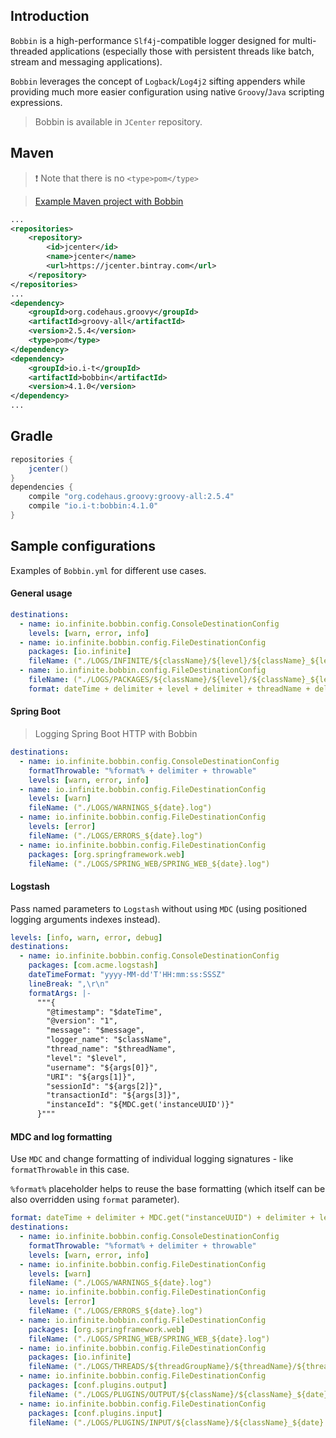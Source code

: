 ## Introduction

`Bobbin` is a high-performance `Slf4j`-compatible logger designed for multi-threaded applications (especially those with persistent threads like batch, stream and messaging applications).

`Bobbin` leverages the concept of `Logback`/`Log4j2` sifting appenders while providing much more easier configuration using native `Groovy`/`Java` scripting expressions.

> Bobbin is available in `JCenter` repository.

## Maven

> ❗ Note that there is no `<type>pom</type>`

> [Example Maven project with Bobbin](https://github.com/INFINITE-TECHNOLOGY/BOBBIN_MAVEN_EXAMPLE)

```xml
...
<repositories>
    <repository>
        <id>jcenter</id>
        <name>jcenter</name>
        <url>https://jcenter.bintray.com</url>
    </repository>
</repositories>
...
<dependency>
    <groupId>org.codehaus.groovy</groupId>
    <artifactId>groovy-all</artifactId>
    <version>2.5.4</version>
    <type>pom</type>
</dependency>
<dependency>
    <groupId>io.i-t</groupId>
    <artifactId>bobbin</artifactId>
    <version>4.1.0</version>
</dependency>
...
```

## Gradle

```groovy
repositories {
    jcenter()
}
dependencies {
    compile "org.codehaus.groovy:groovy-all:2.5.4"
    compile "io.i-t:bobbin:4.1.0"
}
```

## Sample configurations

Examples of `Bobbin.yml` for different use cases.

#### General usage

```yaml
destinations:
  - name: io.infinite.bobbin.config.ConsoleDestinationConfig
    levels: [warn, error, info]
  - name: io.infinite.bobbin.config.FileDestinationConfig
    packages: [io.infinite]
    fileName: ("./LOGS/INFINITE/${className}/${level}/${className}_${level}_${date}.log")
  - name: io.infinite.bobbin.config.FileDestinationConfig
    fileName: ("./LOGS/PACKAGES/${className}/${level}/${className}_${level}_${date}.log")
    format: dateTime + delimiter + level + delimiter + threadName + delimiter + className + delimiter + message
```

#### Spring Boot

> <router-link to="/Blog/LoggingSpringBoot">Logging Spring Boot HTTP with Bobbin</router-link>

```yaml
destinations:
  - name: io.infinite.bobbin.config.ConsoleDestinationConfig
    formatThrowable: "%format% + delimiter + throwable"
    levels: [warn, error, info]
  - name: io.infinite.bobbin.config.FileDestinationConfig
    levels: [warn]
    fileName: ("./LOGS/WARNINGS_${date}.log")
  - name: io.infinite.bobbin.config.FileDestinationConfig
    levels: [error]
    fileName: ("./LOGS/ERRORS_${date}.log")
  - name: io.infinite.bobbin.config.FileDestinationConfig
    packages: [org.springframework.web]
    fileName: ("./LOGS/SPRING_WEB/SPRING_WEB_${date}.log")
```

#### Logstash

Pass named parameters to `Logstash` without using `MDC` (using positioned logging arguments indexes instead).

```yaml
levels: [info, warn, error, debug]
destinations:
  - name: io.infinite.bobbin.config.ConsoleDestinationConfig
    packages: [com.acme.logstash]
    dateTimeFormat: "yyyy-MM-dd'T'HH:mm:ss:SSSZ"
    lineBreak: ",\r\n"
    formatArgs: |-
      """{
        "@timestamp": "$dateTime",
        "@version": "1",
        "message": "$message",
        "logger_name": "$className",
        "thread_name": "$threadName",
        "level": "$level",
        "username": "${args[0]}",
        "URI": "${args[1]}",
        "sessionId": "${args[2]}",
        "transactionId": "${args[3]}",
        "instanceId": "${MDC.get('instanceUUID')}"
      }"""
```

#### MDC and log formatting

Use `MDC` and change formatting of individual logging signatures - like `formatThrowable` in this case.

`%format%` placeholder helps to reuse the base formatting (which itself can be also overridden using `format` parameter).

```yaml
format: dateTime + delimiter + MDC.get("instanceUUID") + delimiter + level + delimiter + threadName + delimiter + className + delimiter + message
destinations:
  - name: io.infinite.bobbin.config.ConsoleDestinationConfig
    formatThrowable: "%format% + delimiter + throwable"
    levels: [warn, error, info]
  - name: io.infinite.bobbin.config.FileDestinationConfig
    levels: [warn]
    fileName: ("./LOGS/WARNINGS_${date}.log")
  - name: io.infinite.bobbin.config.FileDestinationConfig
    levels: [error]
    fileName: ("./LOGS/ERRORS_${date}.log")
  - name: io.infinite.bobbin.config.FileDestinationConfig
    packages: [org.springframework.web]
    fileName: ("./LOGS/SPRING_WEB/SPRING_WEB_${date}.log")
  - name: io.infinite.bobbin.config.FileDestinationConfig
    packages: [io.infinite]
    fileName: ("./LOGS/THREADS/${threadGroupName}/${threadName}/${threadName}_${date}.log")
  - name: io.infinite.bobbin.config.FileDestinationConfig
    packages: [conf.plugins.output]
    fileName: ("./LOGS/PLUGINS/OUTPUT/${className}/${className}_${date}.log")
  - name: io.infinite.bobbin.config.FileDestinationConfig
    packages: [conf.plugins.input]
    fileName: ("./LOGS/PLUGINS/INPUT/${className}/${className}_${date}.log")
```
